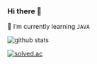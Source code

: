### Hi there 👋

<!--
**Endki/Endki** is a ✨ _special_ ✨ repository because its `README.md` (this file) appears on your GitHub profile.

Here are some ideas to get you started:

- 🔭 I’m currently working on ...
- 🌱 I’m currently learning ...
- 👯 I’m looking to collaborate on ...
- 🤔 I’m looking for help with ...
- 💬 Ask me about ...
- 📫 How to reach me: ...
- 😄 Pronouns: ...
- ⚡ Fun fact: ...
-->

🌱 I’m currently learning `JAVA`

![github stats](https://github-readme-stats.vercel.app/api?username=endki&show_icons=true&theme=prussian&hide=contribs,prs,stars&count_private=true)

[![solved.ac](http://mazassumnida.wtf/api/v2/generate_badge?boj=wpfhdkrak)](https://solved.ac/wpfhdkrak)
